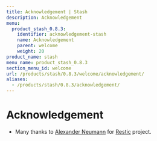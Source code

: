 ```yaml
---
title: Acknowledgement | Stash
description: Acknowledgement
menu:
  product_stash_0.8.3:
    identifier: acknowledgement-stash
    name: Acknowledgement
    parent: welcome
    weight: 20
product_name: stash
menu_name: product_stash_0.8.3
section_menu_id: welcome
url: /products/stash/0.8.3/welcome/acknowledgement/
aliases:
  - /products/stash/0.8.3/acknowledgement/
---
```


# Acknowledgement
 - Many thanks to [Alexander Neumann](https://github.com/fd0) for [Restic](https://restic.net) project.
